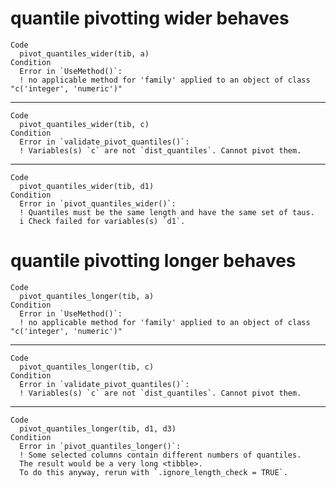 # quantile pivotting wider behaves

    Code
      pivot_quantiles_wider(tib, a)
    Condition
      Error in `UseMethod()`:
      ! no applicable method for 'family' applied to an object of class "c('integer', 'numeric')"

---

    Code
      pivot_quantiles_wider(tib, c)
    Condition
      Error in `validate_pivot_quantiles()`:
      ! Variables(s) `c` are not `dist_quantiles`. Cannot pivot them.

---

    Code
      pivot_quantiles_wider(tib, d1)
    Condition
      Error in `pivot_quantiles_wider()`:
      ! Quantiles must be the same length and have the same set of taus.
      i Check failed for variables(s) `d1`.

# quantile pivotting longer behaves

    Code
      pivot_quantiles_longer(tib, a)
    Condition
      Error in `UseMethod()`:
      ! no applicable method for 'family' applied to an object of class "c('integer', 'numeric')"

---

    Code
      pivot_quantiles_longer(tib, c)
    Condition
      Error in `validate_pivot_quantiles()`:
      ! Variables(s) `c` are not `dist_quantiles`. Cannot pivot them.

---

    Code
      pivot_quantiles_longer(tib, d1, d3)
    Condition
      Error in `pivot_quantiles_longer()`:
      ! Some selected columns contain different numbers of quantiles.
      The result would be a very long <tibble>.
      To do this anyway, rerun with `.ignore_length_check = TRUE`.

